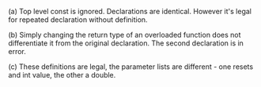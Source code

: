 (a)
Top level const is ignored. Declarations are identical. However it's legal for repeated declaration without definition.

(b)
Simply changing the return type of an overloaded function does not differentiate it from the original declaration. The second declaration is in error.

(c)
These definitions are legal, the parameter lists are different - one resets and int value, the other a double.
